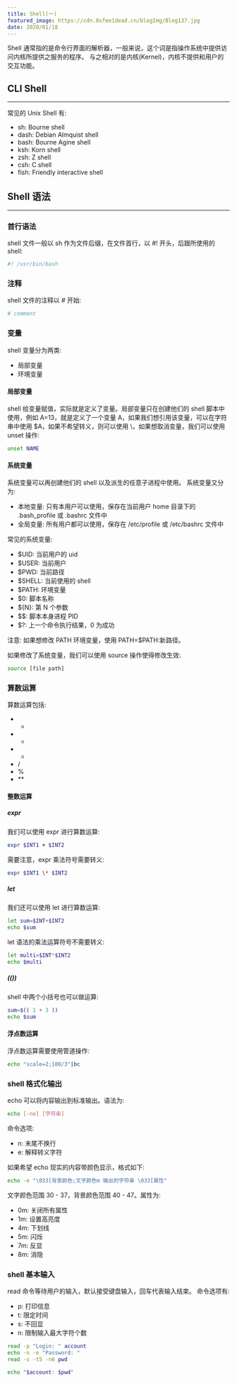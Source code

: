 ```yaml
---
title: Shell(一)
featured_image: https://cdn.0xfee1dead.cn/blogImg/Blog137.jpg
date: 2020/01/18
---
```


Shell 通常指的是命令行界面的解析器，一般来说，这个词是指操作系统中提供访问内核所提供之服务的程序。
与之相对的是内核(Kernel)，内核不提供和用户的交互功能。

## CLI Shell
***  
常见的 Unix Shell 有: 
- sh: Bourne shell
- dash: Debian Almquist shell
- bash: Bourne Agine shell
- ksh: Korn shell
- zsh: Z shell
- csh: C shell
- fish: Friendly interactive shell

## Shell 语法
***  
### 首行语法
shell 文件一般以 sh 作为文件后缀，在文件首行，以 #! 开头，后跟所使用的 shell: 
``` sh
#! /usr/bin/bash
```

### 注释
shell 文件的注释以 # 开始: 
``` sh
# comment
```

### 变量
shell 变量分为两类: 
- 局部变量
- 环境变量

#### 局部变量
shell 给变量赋值，实际就是定义了变量。局部变量只在创建他们的 shell 脚本中使用，例如 A=13，就是定义了一个变量 A，如果我们想引用该变量，可以在字符串中使用 $A，如果不希望转义，则可以使用 \，如果想取消变量，我们可以使用 unset 操作: 
``` sh
unset NAME
```

#### 系统变量
系统变量可以再创建他们的 shell 以及派生的任意子进程中使用。
系统变量又分为: 
- 本地变量: 只有本用户可以使用，保存在当前用户 home 目录下的 .bash_profile 或 .bashrc 文件中
- 全局变量: 所有用户都可以使用，保存在 /etc/profile 或 /etc/bashrc 文件中

常见的系统变量: 
- $UID: 当前用户的 uid
- $USER: 当前用户
- $PWD: 当前路径
- $SHELL: 当前使用的 shell
- $PATH: 环境变量
- $0: 脚本名称
- ${N}: 第 N 个参数
- $$: 脚本本身进程 PID
- $?: 上一个命令执行结果，0 为成功

注意: 如果想修改 PATH 环境变量，使用 PATH=$PATH:新路径。

如果修改了系统变量，我们可以使用 source 操作使得修改生效: 
``` sh
source [file path]
```

### 算数运算
算数运算包括: 
- +
- -
- *
- /
- %
- **

#### 整数运算
##### expr
我们可以使用 expr 进行算数运算: 
``` sh
expr $INT1 + $INT2
```

需要注意，expr 乘法符号需要转义: 
``` sh
expr $INT1 \* $INT2
```

##### let
我们还可以使用 let 进行算数运算: 
``` sh
let sum=$INT+$INT2
echo $sum
```

let 语法的乘法运算符号不需要转义: 
``` sh
let multi=$INT*$INT2
echo $multi
```

##### (())
shell 中两个小括号也可以做运算: 
``` sh
sum=$(( 1 + 3 ))
echo $sum
```

#### 浮点数运算
浮点数运算需要使用管道操作: 
``` sh
echo "scale=2;100/3"|bc
```

### shell 格式化输出
echo 可以将内容输出到标准输出。语法为: 
``` sh
echo [-ne] [字符串]
```

命令选项: 
- n: 末尾不换行
- e: 解释转义字符

如果希望 echo 现实的内容带颜色显示，格式如下: 
``` sh
echo -e "\033[背景颜色;文字颜色m 输出的字符串 \033[属性"
```

文字颜色范围 30 - 37，背景颜色范围 40 - 47。属性为: 
- 0m: 关闭所有属性
- 1m: 设置高亮度
- 4m: 下划线
- 5m: 闪烁
- 7m: 反显
- 8m: 消隐

### shell 基本输入
read 命令等待用户的输入，默认接受键盘输入，回车代表输入结束。
命令选项有: 
- p: 打印信息
- t: 限定时间
- s: 不回显
- n: 限制输入最大字符个数

``` sh
read -p "Login: " account
echo -n -e "Password: "
read -s -t5 -n6 pwd

echo "$account: $pwd"
```